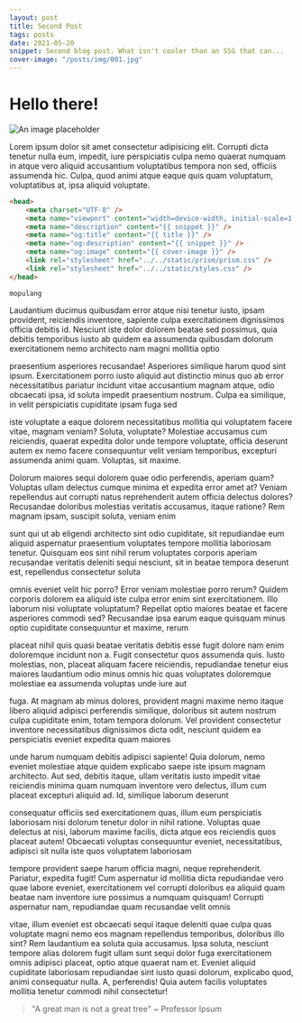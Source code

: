 ```yaml
---
layout: post
title: Second Post
tags: posts
date: 2021-05-20
snippet: Second blog post. What isn't cooler than an SSG that can...
cover-image: "/posts/img/001.jpg"
---
```


# Hello there!

![An image placeholder](../img/001.jpg)

Lorem ipsum dolor sit amet consectetur adipisicing elit. Corrupti dicta tenetur nulla eum, impedit, iure perspiciatis culpa nemo quaerat numquam in atque vero aliquid accusantium voluptatibus tempora non sed, officiis assumenda hic. Culpa, quod animi atque eaque quis quam voluptatum, voluptatibus at, ipsa aliquid voluptate.

```html
<head>
	<meta charset="UTF-8" />
	<meta name="viewport" content="width=device-width, initial-scale=1.0" />
	<meta name="description" content="{{ snippet }}" />
	<meta name="og:title" content="{{ title }}" />
	<meta name="og:description" content="{{ snippet }}" />
	<meta name="og:image" content="{{ cover-image }}" />
	<link rel="stylesheet" href="../../static/prism/prism.css" />
	<link rel="stylesheet" href="../../static/styles.css" />
</head>
```

`mopulang`

Laudantium ducimus quibusdam error atque nisi tenetur iusto, ipsam provident, reiciendis inventore, sapiente culpa exercitationem dignissimos officia debitis id. Nesciunt iste dolor dolorem beatae sed possimus, quia debitis temporibus iusto ab quidem ea assumenda quibusdam dolorum exercitationem nemo architecto nam magni mollitia optio

praesentium asperiores recusandae! Asperiores similique harum quod sint ipsum. Exercitationem porro iusto aliquid aut distinctio minus quo ab error necessitatibus pariatur incidunt vitae accusantium magnam atque, odio obcaecati ipsa, id soluta impedit praesentium nostrum. Culpa ea similique, in velit perspiciatis cupiditate ipsam fuga sed

iste voluptate a eaque dolorem necessitatibus mollitia qui voluptatem facere vitae, magnam veniam? Soluta, voluptate? Molestiae accusamus cum reiciendis, quaerat expedita dolor unde tempore voluptate, officia deserunt autem ex nemo facere consequuntur velit veniam temporibus, excepturi assumenda animi quam. Voluptas, sit maxime.

Dolorum maiores sequi dolorem quae odio perferendis, aperiam quam? Voluptas ullam delectus cumque minima et expedita error amet at? Veniam repellendus aut corrupti natus reprehenderit autem officia delectus dolores? Recusandae doloribus molestias veritatis accusamus, itaque ratione? Rem magnam ipsam, suscipit soluta, veniam enim

sunt qui ut ab eligendi architecto sint odio cupiditate, sit repudiandae eum aliquid aspernatur praesentium voluptates tempore mollitia laboriosam tenetur. Quisquam eos sint nihil rerum voluptates corporis aperiam recusandae veritatis deleniti sequi nesciunt, sit in beatae tempora deserunt est, repellendus consectetur soluta

omnis eveniet velit hic porro? Error veniam molestiae porro rerum? Quidem corporis dolorem ea aliquid iste culpa error enim sint exercitationem. Illo laborum nisi voluptate voluptatum? Repellat optio maiores beatae et facere asperiores commodi sed? Recusandae ipsa earum eaque quisquam minus optio cupiditate consequuntur et maxime, rerum

placeat nihil quis quasi beatae veritatis debitis esse fugit dolore nam enim doloremque incidunt non a. Fugit consectetur quos assumenda quis. Iusto molestias, non, placeat aliquam facere reiciendis, repudiandae tenetur eius maiores laudantium odio minus omnis hic quas voluptates doloremque molestiae ea assumenda voluptas unde iure aut

fuga. At magnam ab minus dolores, provident magni maxime nemo itaque libero aliquid adipisci perferendis similique, doloribus sit autem nostrum culpa cupiditate enim, totam tempora dolorum. Vel provident consectetur inventore necessitatibus dignissimos dicta odit, nesciunt quidem ea perspiciatis eveniet expedita quam maiores

unde harum numquam debitis adipisci sapiente! Quia dolorum, nemo eveniet molestiae atque quidem explicabo saepe iste ipsum magnam architecto. Aut sed, debitis itaque, ullam veritatis iusto impedit vitae reiciendis minima quam numquam inventore vero delectus, illum cum placeat excepturi aliquid ad. Id, similique laborum deserunt

consequatur officiis sed exercitationem quas, illum eum perspiciatis laboriosam nisi dolorum tenetur dolor in nihil ratione. Voluptas quae delectus at nisi, laborum maxime facilis, dicta atque eos reiciendis quos placeat autem! Obcaecati voluptas consequuntur eveniet, necessitatibus, adipisci sit nulla iste quos voluptatem laboriosam

tempore provident saepe harum officia magni, neque reprehenderit. Pariatur, expedita fugit! Cum aspernatur id mollitia dicta repudiandae vero quae labore eveniet, exercitationem vel corrupti doloribus ea aliquid quam beatae nam inventore iure possimus a numquam quisquam! Corrupti aspernatur nam, repudiandae quam recusandae velit omnis

vitae, illum eveniet est obcaecati sequi itaque deleniti quae culpa quas voluptate magni nemo eos magnam repellendus temporibus, doloribus illo sint? Rem laudantium ea soluta quia accusamus. Ipsa soluta, nesciunt tempore alias dolorem fugit ullam sunt sequi dolor fuga exercitationem omnis adipisci placeat, optio atque quaerat nam et. Eveniet aliquid cupiditate laboriosam repudiandae sint iusto quasi dolorum, explicabo quod, animi consequatur
nulla. A, perferendis! Quia autem facilis voluptates mollitia tenetur commodi nihil consectetur!

> "A great man is not a great tree"
> ~ Professor Ipsum
